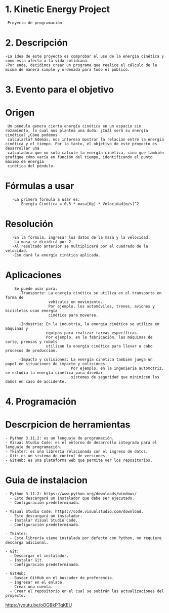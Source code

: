 # 1. Kinetic Energy Project
     Proyecto de programación

# 2. Descripción
    -La idea de este proyecto es comprobar el uso de la energía cinética y cómo esta afecta a la vida cotidiana.
    -Por ende, decidimos crear un programa que realice el cálculo de la misma de manera simple y ordenada para todo el público.

# 3. Evento para el objetivo
   # Origen
     Un péndulo genera cierta energía cinética en un espacio sin rozamiento, lo cual nos plantea una duda: ¿Cuál será su energía cinética? ¿Cómo podemos 
     calcularla? Además, nos interesa mostrar la relación entre la energía cinética y el tiempo. Por lo tanto, el objetivo de este proyecto es desarrollar una 
     calculadora que no solo calcule la energía cinética, sino que también grafique cómo varía en función del tiempo, identificando el punto máximo de energía 
     cinética del péndulo.
   # Fórmulas a usar
       -La primera fórmula a usar es:
           Energía Cinética = 0.5 * masa[Kg] * Velocidad[m/s]^2
   # Resolución
       -En la fórmula, ingresar los datos de la masa y la velocidad.
       -La masa se dividirá por 2.
       -Al resultado anterior se multiplicará por el cuadrado de la velocidad.
       -Eso dará la energía cinética aplicada.
   # Aplicaciones
        Se puede usar para:
          -Transporte: La energía cinética se utiliza en el transporte en forma de         
                       vehículos en movimiento.
                       Por ejemplo, los automóviles, trenes, aviones y bicicletas usan energía  
                       cinética para moverse.
           
          -Industria: En la industria, la energía cinética se utiliza en máquinas y        
                      equipos para realizar tareas específicas.
                      Por ejemplo, en la fabricación, las máquinas de corte, prensas y robots     
                      utilizan la energía cinética para llevar a cabo procesos de producción.
          
          -Impacto y colisiones: La energía cinética también juega un papel en situaciones de impacto y colisiones.
                                 Por ejemplo, en la ingeniería automotriz, se estudia la energía cinética para diseñar
                                 sistemas de seguridad que minimicen los daños en caso de accidente.
 
 
# 4. Programación
  # Descrpicion de herramientas
    - Python 3.11.2: es un lenguaje de programación.
    - Visual Studio Code: es el entorno de desarrollo integrado para el lenguaje de programación.
    - Tkinter: es una librería relacionada con el ingreso de datos.
    - Git: es un sistema de control de versiones.
    - GitHub: es una plataforma web que permite ver los repositorios.

   # Guia de instalacion
    - Python 3.11.2: https://www.python.org/downloads/windows/
      - Esto descargará un instalador que debe ser ejecutado.
      - Configuración predeterminada.

    - Visual Studio Code: https://code.visualstudio.com/download.
      - Esto descargará un instalador.
      - Instalar Visual Studio Code.
      - Configuración predeterminada.

    - Tkinter:
      - Esta librería viene instalada por defecto con Python, no requiere descarga adicional.

    - Git:
      - Descargar el instalador.
      - Instalar Git.
      - Configuración predeterminada.

    - GitHub:
      - Buscar GitHub en el buscador de preferencia.
      - Ingresar en el enlace.
      - Crear una cuenta.
      - Crear el repositorio en el cual se subirán las actualizaciones del proyecto.



https://youtu.be/oOGBkPTqKEU


